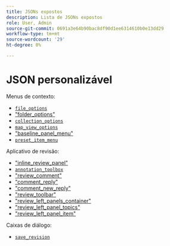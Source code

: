 ```yaml
---
title: JSONs expostos
description: Lista de JSONs expostos
role: User, Admin
source-git-commit: 0691a3e64b90bac8df90d1ee6314610b0e13dd29
workflow-type: tm+mt
source-wordcount: '29'
ht-degree: 0%

---
```



# JSON personalizável

Menus de contexto:

- [`file_options`](./jsons/context_menus/file_options.json)
- [&quot;folder_options&quot;](./jsons/context_menus/folder_options.json)
- [`collection_options`](./jsons/context_menus/collection_options.json)
- [`map_view_options`](./jsons/context_menus/map_view_options.json)
- [&quot;baseline_panel_menu&quot;](./jsons/context_menus/baseline_panel_menu.json)
- [`preset_item_menu`](./jsons/context_menus/preset_item_menu.json)

Aplicativo de revisão:

- [&quot;inline_review_panel&quot;](./jsons/review_app/inline_review_panel.json)
- [`annotation_toolbox`](./jsons/review_app/annotation_toolbox.json)
- [&quot;review_comment&quot;](./jsons/review_app/review_comment.json)
- [&quot;comment_reply&quot;](./jsons/review_app/comment_reply.json)
- [&quot;comment_new_reply&quot;](./jsons/review_app/comment_new_reply.json)
- [&quot;review_toolbar&quot;](./jsons/review_app/review_toolbar.json)
- [&quot;review_left_panels_container&quot;](./jsons/review_app/review_left_panels_container.json)
- [&quot;review_left_panel_topics&quot;](./jsons/review_app/review_left_panel_topics.json)
- [&quot;review_left_panel_item&quot;](./jsons/review_app/review_left_panel_item.json)

Caixas de diálogo:

- [`save_revision`](./jsons/dialogs/save_revision.json)